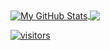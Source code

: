 <a href="https://github.com/kertak90/kertak90">
  <img align="center" src="https://github-readme-stats.vercel.app/api?username=kertak90&show_icons=true&line_height=40&count_private=true&title_color=000000&text_color=000000&icon_color=ffff00&bg_color=FFFFFF" alt="My GitHub Stats" />
</a>
<a href="https://github.com/kertak90/kertak90">
  <img align="center" src="https://github-readme-stats.vercel.app/api/top-langs/?username=kertak90&html&title_color=000000&text_color=000000&icon_color=2bbc8a&bg_color=#FFFFFF" />
</>
  
![visitors](https://visitor-badge.glitch.me/badge?page_id=kertak90.visitor-badge.issue.1)
